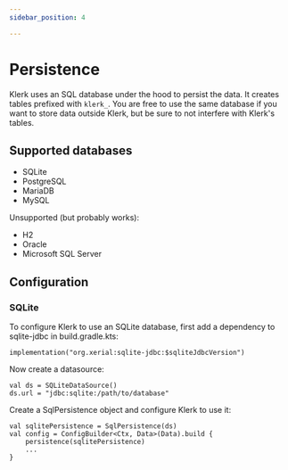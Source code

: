 ```yaml
---
sidebar_position: 4

---
```

# Persistence

Klerk uses an SQL database under the hood to persist the data. It creates tables prefixed with `klerk_`. You are free to
use the same database if you want to store data outside Klerk, but be sure to not interfere with Klerk's tables.

## Supported databases

* SQLite
* PostgreSQL
* MariaDB
* MySQL

Unsupported (but probably works):
* H2
* Oracle
* Microsoft SQL Server

## Configuration

### SQLite
To configure Klerk to use an SQLite database, first add a dependency to sqlite-jdbc in build.gradle.kts:
```
implementation("org.xerial:sqlite-jdbc:$sqliteJdbcVersion")
```

Now create a datasource:
```
val ds = SQLiteDataSource()
ds.url = "jdbc:sqlite:/path/to/database"
```

Create a SqlPersistence object and configure Klerk to use it:
```
val sqlitePersistence = SqlPersistence(ds)
val config = ConfigBuilder<Ctx, Data>(Data).build {
    persistence(sqlitePersistence)
    ...
}
```
